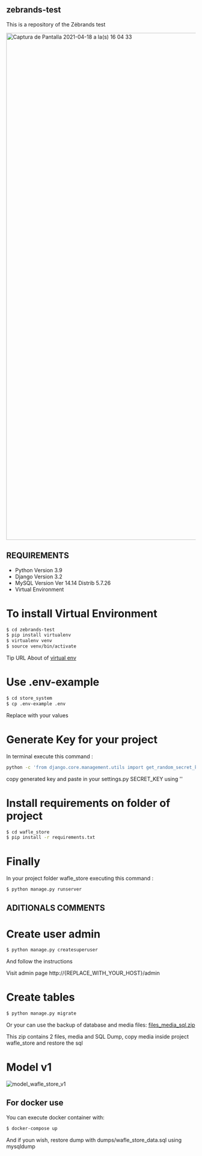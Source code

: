 ## zebrands-test
This is a repository of the Zėbrands test

<img width="1348" alt="Captura de Pantalla 2021-04-18 a la(s) 16 04 33" src="https://user-images.githubusercontent.com/4990109/115159183-e046b680-a05f-11eb-8cb3-eeed3a51cca4.png">


## REQUIREMENTS

- Python Version 3.9
- Django Version 3.2
- MySQL Version Ver 14.14 Distrib 5.7.26
- Virtual Environment

# To install Virtual Environment
```bash
$ cd zebrands-test
$ pip install virtualenv
$ virtualenv venv
$ source venv/bin/activate
```
Tip URL About of [virtual env](https://sourabhbajaj.com/mac-setup/Python/virtualenv.html)
# Use .env-example
```bash
$ cd store_system
$ cp .env-example .env
```
Replace with your values

# Generate Key for your project
In terminal execute this command :
```bash
python -c 'from django.core.management.utils import get_random_secret_key; print(get_random_secret_key())'
```
copy generated key and paste in your settings.py SECRET_KEY using ''

# Install requirements on folder of project
```bash
$ cd wafle_store
$ pip install -r requirements.txt
```
# Finally
In your project folder wafle_store executing this command :
```bash
$ python manage.py runserver
```
## ADITIONALS COMMENTS
# Create user admin
```bash
$ python manage.py createsuperuser
```
And follow the instructions

Visit admin page http://{REPLACE_WITH_YOUR_HOST}/admin
# Create tables
```bash
$ python manage.py migrate
```
Or your can use the backup of database and media files:
[files_media_sql.zip](https://github.com/waflecl/zebrands-test/files/6331715/files_media_sql.zip)

This zip contains 2 files, media and SQL Dump, copy media inside project wafle_store and restore the sql
# Model v1
![model_wafle_store_v1](https://user-images.githubusercontent.com/4990109/115153020-c302ef80-a041-11eb-83bd-353088e4d099.png)

## For docker use
You can execute docker container with:
```bash
$ docker-compose up
```

And if youn wish, restore dump with dumps/wafle_store_data.sql using mysqldump